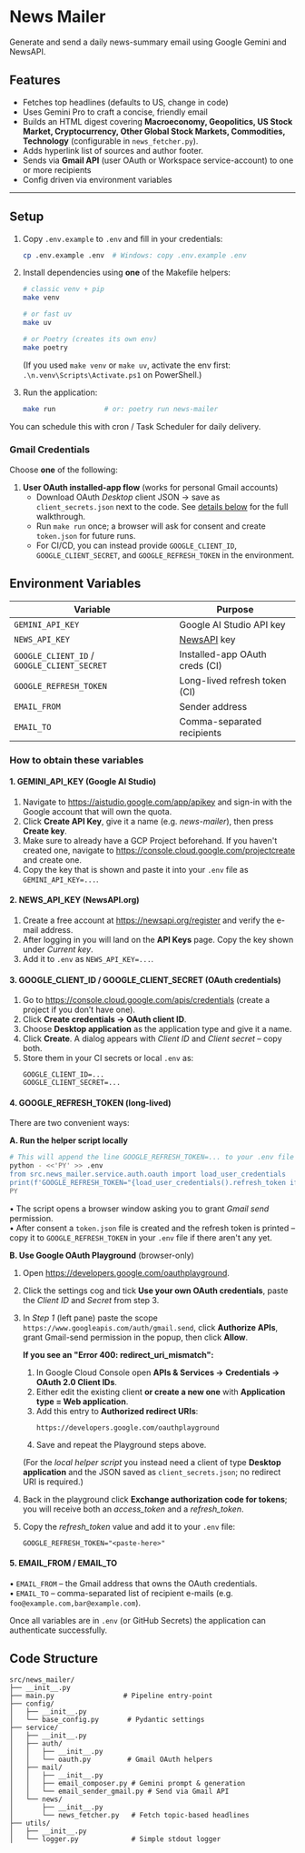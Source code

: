 # News Mailer

Generate and send a daily news-summary email using Google Gemini and NewsAPI.

## Features

- Fetches top headlines (defaults to US, change in code)
- Uses Gemini Pro to craft a concise, friendly email
- Builds an HTML digest covering **Macroeconomy, Geopolitics, US Stock Market, Cryptocurrency, Other Global Stock Markets, Commodities, Technology** (configurable in `news_fetcher.py`).
- Adds hyperlink list of sources and author footer.
- Sends via **Gmail API** (user OAuth or Workspace service-account) to one or more recipients
- Config driven via environment variables

---

## Setup

1. Copy `.env.example` to `.env` and fill in your credentials:

   ```bash
   cp .env.example .env  # Windows: copy .env.example .env
   ```

2. Install dependencies using **one** of the Makefile helpers:

   ```bash
   # classic venv + pip
   make venv

   # or fast uv
   make uv

   # or Poetry (creates its own env)
   make poetry
   ```

   (If you used `make venv` or `make uv`, activate the env first:
   `.\n.venv\Scripts\Activate.ps1` on PowerShell.)

3. Run the application:

   ```bash
   make run            # or: poetry run news-mailer
   ```

You can schedule this with cron / Task Scheduler for daily delivery.

### Gmail Credentials

Choose **one** of the following:

1. **User OAuth installed-app flow** (works for personal Gmail accounts)
   - Download OAuth _Desktop_ client JSON → save as `client_secrets.json` next to the code. See [details below](#how-to-obtain-these-variables) for the full walkthrough.
   - Run `make run` once; a browser will ask for consent and create `token.json` for future runs.
   - For CI/CD, you can instead provide `GOOGLE_CLIENT_ID`, `GOOGLE_CLIENT_SECRET`, and `GOOGLE_REFRESH_TOKEN` in the environment.

## Environment Variables

| Variable                                    | Purpose                             |
| ------------------------------------------- | ----------------------------------- |
| `GEMINI_API_KEY`                            | Google AI Studio API key            |
| `NEWS_API_KEY`                              | [NewsAPI](https://newsapi.org/) key |
| `GOOGLE_CLIENT_ID` / `GOOGLE_CLIENT_SECRET` | Installed-app OAuth creds (CI)      |
| `GOOGLE_REFRESH_TOKEN`                      | Long-lived refresh token (CI)       |
| `EMAIL_FROM`                                | Sender address                      |
| `EMAIL_TO`                                  | Comma-separated recipients          |

### How to obtain these variables

#### 1. GEMINI_API_KEY (Google AI Studio)
1. Navigate to <https://aistudio.google.com/app/apikey> and sign-in with the Google account that will own the quota.
2. Click **Create API Key**, give it a name (e.g. *news-mailer*), then press **Create key**.
3. Make sure to already have a GCP Project beforehand. If you haven't created one, navigate to <https://console.cloud.google.com/projectcreate> and create one.
4. Copy the key that is shown and paste it into your `.env` file as `GEMINI_API_KEY=...`.

#### 2. NEWS_API_KEY (NewsAPI.org)
1. Create a free account at <https://newsapi.org/register> and verify the e-mail address.
2. After logging in you will land on the **API Keys** page. Copy the key shown under *Current key*.
3. Add it to `.env` as `NEWS_API_KEY=...`.

#### 3. GOOGLE_CLIENT_ID / GOOGLE_CLIENT_SECRET (OAuth credentials)
1. Go to <https://console.cloud.google.com/apis/credentials> (create a project if you don’t have one).
2. Click **Create credentials → OAuth client ID**.
3. Choose **Desktop application** as the application type and give it a name.
4. Click **Create**. A dialog appears with *Client ID* and *Client secret* – copy both.
5. Store them in your CI secrets or local `.env` as:
   ```env
   GOOGLE_CLIENT_ID=...
   GOOGLE_CLIENT_SECRET=...
   ```

#### 4. GOOGLE_REFRESH_TOKEN (long-lived)
There are two convenient ways:

**A. Run the helper script locally**
```bash
# This will append the line GOOGLE_REFRESH_TOKEN=... to your .env file
python - <<'PY' >> .env
from src.news_mailer.service.auth.oauth import load_user_credentials
print(f'GOOGLE_REFRESH_TOKEN="{load_user_credentials().refresh_token if load_user_credentials() else ""}"')
PY
```
• The script opens a browser window asking you to grant *Gmail send* permission.  
• After consent a `token.json` file is created and the refresh token is printed – copy it to `GOOGLE_REFRESH_TOKEN` in your `.env` file if there aren't any yet.

**B. Use Google OAuth Playground** (browser-only)
1. Open <https://developers.google.com/oauthplayground>.
2. Click the settings cog and tick **Use your own OAuth credentials**, paste the *Client ID* and *Secret* from step 3.
3. In *Step 1* (left pane) paste the scope `https://www.googleapis.com/auth/gmail.send`, click **Authorize APIs**, grant Gmail-send permission in the popup, then click **Allow**.

   **If you see an "Error 400: redirect_uri_mismatch":**
   1. In Google Cloud Console open **APIs & Services → Credentials → OAuth 2.0 Client IDs**.
   2. Either edit the existing client **or create a new one** with **Application type = Web application**.
   3. Add this entry to **Authorized redirect URIs**:
      ```
      https://developers.google.com/oauthplayground
      ```
   4. Save and repeat the Playground steps above.

   (For the *local helper script* you instead need a client of type **Desktop application** and the JSON saved as `client_secrets.json`; no redirect URI is required.)
4. Back in the playground click **Exchange authorization code for tokens**; you will receive both an *access_token* and a *refresh_token*.
5. Copy the *refresh_token* value and add it to your `.env` file:
   ```env
   GOOGLE_REFRESH_TOKEN="<paste-here>"
   ```

#### 5. EMAIL_FROM / EMAIL_TO
• `EMAIL_FROM` – the Gmail address that owns the OAuth credentials.  
• `EMAIL_TO` – comma-separated list of recipient e-mails (e.g. `foo@example.com,bar@example.com`).

Once all variables are in `.env` (or GitHub Secrets) the application can authenticate successfully.

## Code Structure

```
src/news_mailer/
├── __init__.py
├── main.py                 # Pipeline entry-point
├── config/
│   ├── __init__.py
│   └── base_config.py       # Pydantic settings
├── service/
│   ├── __init__.py
│   ├── auth/
│   │   ├── __init__.py
│   │   └── oauth.py         # Gmail OAuth helpers
│   ├── mail/
│   │   ├── __init__.py
│   │   ├── email_composer.py # Gemini prompt & generation
│   │   └── email_sender_gmail.py # Send via Gmail API
│   └── news/
│       ├── __init__.py
│       └── news_fetcher.py   # Fetch topic-based headlines
├── utils/
│   ├── __init__.py
│   └── logger.py             # Simple stdout logger
```
